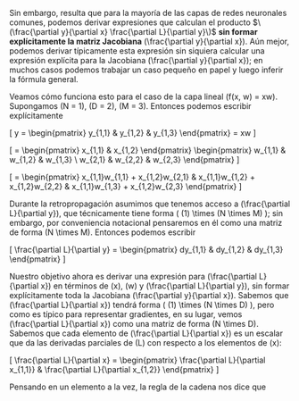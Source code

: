 Sin embargo, resulta que para la mayoría de las capas de redes neuronales comunes, podemos derivar expresiones que calculan el producto $\(\frac{\partial y}{\partial x} \frac{\partial L}{\partial y}\)$ **sin formar explícitamente la matriz Jacobiana** \(\frac{\partial y}{\partial x}\). Aún mejor, podemos derivar típicamente esta expresión sin siquiera calcular una expresión explícita para la Jacobiana \(\frac{\partial y}{\partial x}\); en muchos casos podemos trabajar un caso pequeño en papel y luego inferir la fórmula general.

Veamos cómo funciona esto para el caso de la capa lineal \(f(x, w) = xw\). Supongamos \(N = 1\), \(D = 2\), \(M = 3\). Entonces podemos escribir explícitamente

\[
y = \begin{pmatrix} y_{1,1} & y_{1,2} & y_{1,3} \end{pmatrix} = xw
\]

\[
= \begin{pmatrix} x_{1,1} & x_{1,2} \end{pmatrix} \begin{pmatrix} w_{1,1} & w_{1,2} & w_{1,3} \\ w_{2,1} & w_{2,2} & w_{2,3} \end{pmatrix}
\]

\[
= \begin{pmatrix} x_{1,1}w_{1,1} + x_{1,2}w_{2,1} & x_{1,1}w_{1,2} + x_{1,2}w_{2,2} & x_{1,1}w_{1,3} + x_{1,2}w_{2,3} \end{pmatrix}
\]

Durante la retropropagación asumimos que tenemos acceso a \(\frac{\partial L}{\partial y}\), que técnicamente tiene forma \( (1) \times (N \times M) \); sin embargo, por conveniencia notacional pensaremos en él como una matriz de forma \(N \times M\). Entonces podemos escribir

\[
\frac{\partial L}{\partial y} = \begin{pmatrix} dy_{1,1} & dy_{1,2} & dy_{1,3} \end{pmatrix}
\]

Nuestro objetivo ahora es derivar una expresión para \(\frac{\partial L}{\partial x}\) en términos de \(x\), \(w\) y \(\frac{\partial L}{\partial y}\), sin formar explícitamente toda la Jacobiana \(\frac{\partial y}{\partial x}\). Sabemos que \(\frac{\partial L}{\partial x}\) tendrá forma \( (1) \times (N \times D) \), pero como es típico para representar gradientes, en su lugar, vemos \(\frac{\partial L}{\partial x}\) como una matriz de forma \(N \times D\). Sabemos que cada elemento de \(\frac{\partial L}{\partial x}\) es un escalar que da las derivadas parciales de \(L\) con respecto a los elementos de \(x\):

\[
\frac{\partial L}{\partial x} = \begin{pmatrix} \frac{\partial L}{\partial x_{1,1}} & \frac{\partial L}{\partial x_{1,2}} \end{pmatrix}
\]

Pensando en un elemento a la vez, la regla de la cadena nos dice que

